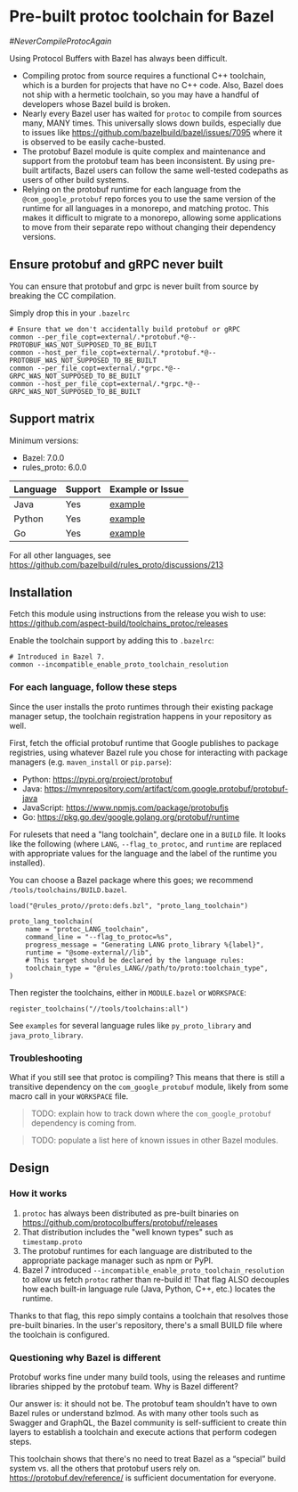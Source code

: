 # Pre-built protoc toolchain for Bazel

_#NeverCompileProtocAgain_

Using Protocol Buffers with Bazel has always been difficult.

- Compiling protoc from source requires a functional C++ toolchain, which is a burden for projects that have no C++ code.
  Also, Bazel does not ship with a hermetic toolchain, so you may have a handful of developers whose Bazel build is broken.
- Nearly every Bazel user has waited for `protoc` to compile from sources many, MANY times.
  This universally slows down builds, especially due to issues like https://github.com/bazelbuild/bazel/issues/7095 where it is observed to be easily cache-busted.
- The protobuf Bazel module is quite complex and maintenance and support from the protobuf team has been inconsistent.
  By using pre-built artifacts, Bazel users can follow the same well-tested codepaths as users of other build systems.
- Relying on the protobuf runtime for each language from the `@com_google_protobuf` repo forces you to use
  the same version of the runtime for all languages in a monorepo, and matching protoc.
  This makes it difficult to migrate to a monorepo, allowing some applications to move from their separate repo without
  changing their dependency versions.

## Ensure protobuf and gRPC never built

You can ensure that protobuf and grpc is never built from source by breaking the CC compilation.

Simply drop this in your `.bazelrc`

```
# Ensure that we don't accidentally build protobuf or gRPC
common --per_file_copt=external/.*protobuf.*@--PROTOBUF_WAS_NOT_SUPPOSED_TO_BE_BUILT
common --host_per_file_copt=external/.*protobuf.*@--PROTOBUF_WAS_NOT_SUPPOSED_TO_BE_BUILT
common --per_file_copt=external/.*grpc.*@--GRPC_WAS_NOT_SUPPOSED_TO_BE_BUILT
common --host_per_file_copt=external/.*grpc.*@--GRPC_WAS_NOT_SUPPOSED_TO_BE_BUILT
```

## Support matrix

Minimum versions:

- Bazel: 7.0.0
- rules_proto: 6.0.0

| Language | Support | Example or Issue             |
| -------- | ------- | ---------------------------- |
| Java     | Yes     | [example](./examples/java)   |
| Python   | Yes     | [example](./examples/python) |
| Go       | Yes     | [example](./examples/go)     |

For all other languages, see https://github.com/bazelbuild/rules_proto/discussions/213

## Installation

Fetch this module using instructions from the release you wish to use:
<https://github.com/aspect-build/toolchains_protoc/releases>

Enable the toolchain support by adding this to `.bazelrc`:

```
# Introduced in Bazel 7.
common --incompatible_enable_proto_toolchain_resolution
```

### For each language, follow these steps

Since the user installs the proto runtimes through their existing package manager setup,
the toolchain registration happens in your repository as well.

First, fetch the official protobuf runtime that Google publishes to package registries,
using whatever Bazel rule you chose for interacting with package managers
(e.g. `maven_install` or `pip.parse`):

- Python: https://pypi.org/project/protobuf
- Java: https://mvnrepository.com/artifact/com.google.protobuf/protobuf-java
- JavaScript: https://www.npmjs.com/package/protobufjs
- Go: https://pkg.go.dev/google.golang.org/protobuf/runtime

For rulesets that need a "lang toolchain", declare one in a `BUILD` file.
It looks like the following (where `LANG`, `--flag_to_protoc`, and `runtime` are replaced
with appropriate values for the language and the label of the runtime you installed).

You can choose a Bazel package where this goes; we recommend `/tools/toolchains/BUILD.bazel`.

```starlark
load("@rules_proto//proto:defs.bzl", "proto_lang_toolchain")

proto_lang_toolchain(
    name = "protoc_LANG_toolchain",
    command_line = "--flag_to_protoc=%s",
    progress_message = "Generating LANG proto_library %{label}",
    runtime = "@some-external//lib",
    # This target should be declared by the language rules:
    toolchain_type = "@rules_LANG//path/to/proto:toolchain_type",
)
```

Then register the toolchains, either in `MODULE.bazel` or `WORKSPACE`:

```starlark
register_toolchains("//tools/toolchains:all")
```

See `examples` for several language rules like `py_proto_library` and `java_proto_library`.

### Troubleshooting

What if you still see that protoc is compiling? This means that there is still a transitive dependency on the
`com_google_protobuf` module, likely from some macro call in your `WORKSPACE` file.

> TODO: explain how to track down where the `com_google_protobuf` dependency is coming from.

> TODO: populate a list here of known issues in other Bazel modules.

## Design

### How it works

1. `protoc` has always been distributed as pre-built binaries on https://github.com/protocolbuffers/protobuf/releases
1. That distribution includes the "well known types" such as `timestamp.proto`
1. The protobuf runtimes for each language are distributed to the appropriate package manager such as npm or PyPI.
1. Bazel 7 introduced `--incompatible_enable_proto_toolchain_resolution` to allow us fetch `protoc` rather than re-build it!
   That flag ALSO decouples how each built-in language rule (Java, Python, C++, etc.) locates the runtime.

Thanks to that flag, this repo simply contains a toolchain that resolves those pre-built binaries.
In the user's repository, there's a small BUILD file where the toolchain is configured.

### Questioning why Bazel is different

Protobuf works fine under many build tools, using the releases and runtime libraries shipped by the protobuf team.
Why is Bazel different?

Our answer is: it should not be. The protobuf team shouldn’t have to own Bazel rules or understand bzlmod.
As with many other tools such as Swagger and GraphQL, the Bazel community is self-sufficient to create thin layers to establish a toolchain and execute actions that perform codegen steps.

This toolchain shows that there's no need to treat Bazel as a “special” build system vs. all the others that protobuf users rely on.
https://protobuf.dev/reference/ is sufficient documentation for everyone.
